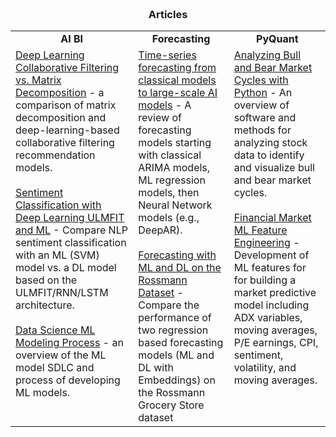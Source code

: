 
<span style="display:block; color:blue; margin-top:-90px;"> </span>
[about me](about.md)

<br/>


### <center>Articles</center>

<div align="center">
    <table border="0" width="100%">
     <tr>
        <td><b><center>AI BI</center></b></td>
        <td><b><center>Forecasting</center></b></td>
        <td><b><center>PyQuant</b></center></td>
     </tr>
     <tr>
       <td valign="top"> <!--** AI BI**  -->
      <a href="posts/AIBI Analytics/20191108-CollaborativeFiltering.md">Deep Learning Collaborative Filtering  vs. Matrix Decomposition</a>  - a comparison of matrix decomposition and deep-learning-based collaborative filtering recommendation models.<br><br>
       <a href="posts/AIBI Analytics/2019-5-3-NLPSentimentMLDL.md">Sentiment Classification with Deep Learning ULMFIT and ML</a>  - Compare NLP sentiment classification with an ML (SVM) model vs. a DL model based on the ULMFIT/RNN/LSTM architecture.<br><br>
       <a href="posts/AIBI Analytics/20201019DataScienceModelingProcess.md">Data Science ML Modeling Process</a>  - an overview of the ML model SDLC and process of developing ML models.<br>
       </td>
       <td valign="top"> <!--** Forecasting**  -->
       <a href="posts/AIBI Analytics/20210116forecastingPast_to_Present.md">Time-series forecasting from classical models to large-scale AI models</a>  - A review of forecasting models starting with classical ARIMA models, ML regression models, then Neural Network models (e.g., DeepAR). <br><br>
       <a href="posts/AIBI Analytics/2019-5-20-TimeSeriesForecasting_DL_Embeddings.md">Forecasting with ML and DL on the Rossmann Dataset</a>  - Compare the performance of two regression based forecasting models (ML and DL with Embeddings) on the Rossmann Grocery Store dataset <br>
       </td >
       <td valign="top"> <!--** PyQuant**  -->
       <a href="posts/Pyquant Financial Market Model/20200930-MarketCycle.md">Analyzing Bull and Bear Market Cycles with Python</a>  - An overview of software and methods for analyzing stock data to identify and visualize bull and bear market cycles.<br><br>
       <a href="posts/Pyquant Financial Market Model/20201031-MarketCycleDataAnalysis.md">Financial Market ML Feature Engineering</a>  - Development of ML features for for building a market predictive model including ADX variables, moving averages, P/E earnings, CPI, sentiment, volatility, and moving averages.<br><br>
        </td>
     </tr>
    </table>
  </div>
